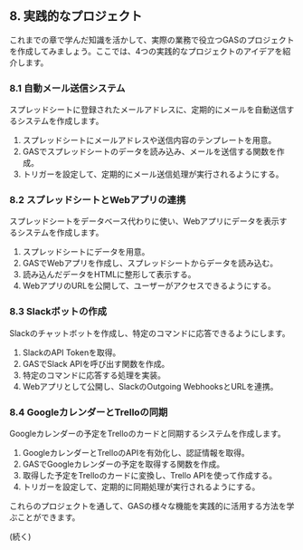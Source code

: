 ## 8. 実践的なプロジェクト

これまでの章で学んだ知識を活かして、実際の業務で役立つGASのプロジェクトを作成してみましょう。ここでは、4つの実践的なプロジェクトのアイデアを紹介します。

### 8.1 自動メール送信システム

スプレッドシートに登録されたメールアドレスに、定期的にメールを自動送信するシステムを作成します。

1. スプレッドシートにメールアドレスや送信内容のテンプレートを用意。
2. GASでスプレッドシートのデータを読み込み、メールを送信する関数を作成。
3. トリガーを設定して、定期的にメール送信処理が実行されるようにする。

### 8.2 スプレッドシートとWebアプリの連携

スプレッドシートをデータベース代わりに使い、Webアプリにデータを表示するシステムを作成します。

1. スプレッドシートにデータを用意。
2. GASでWebアプリを作成し、スプレッドシートからデータを読み込む。
3. 読み込んだデータをHTMLに整形して表示する。
4. WebアプリのURLを公開して、ユーザーがアクセスできるようにする。

### 8.3 Slackボットの作成

Slackのチャットボットを作成し、特定のコマンドに応答できるようにします。

1. SlackのAPI Tokenを取得。
2. GASでSlack APIを呼び出す関数を作成。
3. 特定のコマンドに応答する処理を実装。
4. Webアプリとして公開し、SlackのOutgoing WebhooksとURLを連携。

### 8.4 GoogleカレンダーとTrelloの同期

Googleカレンダーの予定をTrelloのカードと同期するシステムを作成します。

1. GoogleカレンダーとTrelloのAPIを有効化し、認証情報を取得。
2. GASでGoogleカレンダーの予定を取得する関数を作成。
3. 取得した予定をTrelloのカードに変換し、Trello APIを使って作成する。
4. トリガーを設定して、定期的に同期処理が実行されるようにする。

これらのプロジェクトを通して、GASの様々な機能を実践的に活用する方法を学ぶことができます。

(続く)